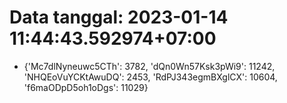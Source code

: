 # Data tanggal: 2023-01-14 11:44:43.592974+07:00

* {'Mc7dlNyneuwc5CTh': 3782, 'dQn0Wn57Ksk3pWi9': 11242, 'NHQEoVuYCKtAwuDQ': 2453, 'RdPJ343egmBXglCX': 10604, 'f6maODpD5oh1oDgs': 11029}
